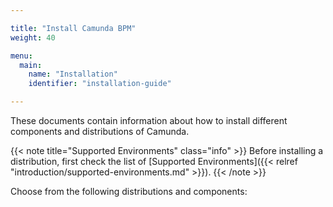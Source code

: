 ```yaml
---

title: "Install Camunda BPM"
weight: 40

menu:
  main:
    name: "Installation"
    identifier: "installation-guide"

---
```


These documents contain information about how to install different components and distributions of Camunda.

{{< note title="Supported Environments" class="info" >}}
Before installing a distribution, first check the list of [Supported Environments]({{< relref "introduction/supported-environments.md" >}}).
{{< /note >}}

Choose from the following distributions and components:

